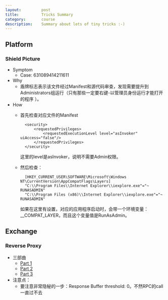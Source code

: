 ```yaml
---
layout:         post
title:          Tricks Summary
category:       course
description:    Summary about lots of tiny tricks :-)
---
```


## Platform

### Shield Picture
- Symptom
	- Case: 631089414211611
- Why
	- 盾牌标志表示该文件经过Manifest和源代码审查，发现需要提升到Administrators组运行（只有那些一定要右键-以管理员身份运行才能打开的程序 ）。
- How
	- 首先检查对应文件的Manifest
	
			<security>
				<requestedPrivileges>
					<requestedExecutionLevel level="asInvoker" uiAccess="false"/>
				</requestedPrivileges>
			</security>

		这里的level是asInvoker，说明不需要Admin权限。
	- 然后检查：
		
			[HKEY_CURRENT_USER\SOFTWARE\Microsoft\Windows NT\CurrentVersion\AppCompatFlags\Layers]
			"C:\\Program Files\\Internet Explorer\\iexplore.exe"="~ RUNASADMIN"
			"C:\\Program Files (x86)\\Internet Explorer\\iexplore.exe"="~ RUNASADMIN"
	
		如果在这里有设置，对应的应用程序启动时，会带一个环境变量：__COMPAT_LAYER，而且这个变量值是RunAsAdmin。

## Exchange

### Reverse Proxy
- 三部曲
	- [Part 1](https://blogs.technet.microsoft.com/exchange/2013/07/19/part-1-reverse-proxy-for-exchange-server-2013-using-iis-arr/)
	- [Part 2](https://blogs.technet.microsoft.com/exchange/2013/08/02/part-2-reverse-proxy-for-exchange-server-2013-using-iis-arr/)
	- [Part 3](https://blogs.technet.microsoft.com/exchange/2013/08/05/part-3-reverse-proxy-for-exchange-server-2013-using-iis-arr/)
- 注意点：
	- 要注意非常隐秘的一步：Response Buffer threshold: 0。不然RPC的call一直过不去
